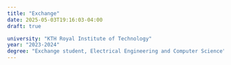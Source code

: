 ```yaml
---
title: "Exchange"
date: 2025-05-03T19:16:03-04:00
draft: true

university: "KTH Royal Institute of Technology"
year: "2023-2024"
degree: "Exchange student, Electrical Engineering and Computer Science"
---
```

